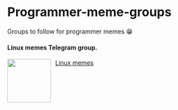 # Programmer-meme-groups
Groups to follow for programmer memes 😁


####  Linux memes Telegram group.
<div style="display: flex; gap: 10px;">
  <img src="https://media.tenor.com/y-cCxl8uEw0AAAAM/yetopen.gif"  width="100" />
  <a href="https://t.me/linux_memes" target="_blank">Linux memes</a>
</div>
